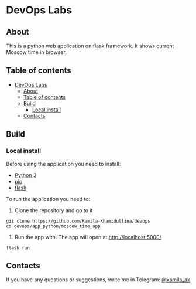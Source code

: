 # DevOps Labs

## About

This is a python web application on flask framework.
It shows current Moscow time in browser.

## Table of contents

- [DevOps Labs](#devops-labs)
  - [About](#about)
  - [Table of contents](#table-of-contents)
  - [Build](#build)
    - [Local install](#local-install)
  - [Contacts](#contacts)

## Build

### Local install

Before using the application you need to install:

- [Python 3](https://www.python.org/downloads/)
- [pip](https://pip.pypa.io/en/stable/installation/)
- [flask](https://pypi.org/project/Flask/)

To run the application you need to:

1. Clone the repository and go to it

```
git clone https://github.com/Kamila-Khamidullina/devops
cd devops/app_python/moscow_time_app
```

1. Run the app with. The app will open at <http://localhost:5000/>

```
flask run
```

## Contacts

If you have any questions or suggestions, write me in Telegram: [@kamila_ak](https://t.me/kamila_ak)